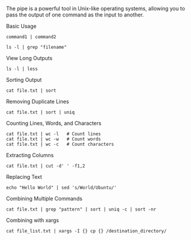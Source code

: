 The pipe is a powerful tool in Unix-like operating systems, allowing you to pass the output of one command as the input to another.

Basic Usage
```
command1 | command2
```

```
ls -l | grep "filename"
```

View Long Outputs
```
ls -l | less
```

Sorting Output
```
cat file.txt | sort
```

Removing Duplicate Lines
```
cat file.txt | sort | uniq
```

Counting Lines, Words, and Characters
```
cat file.txt | wc -l   # Count lines
cat file.txt | wc -w   # Count words
cat file.txt | wc -c   # Count characters
```

Extracting Columns
```
cat file.txt | cut -d' ' -f1,2
```

Replacing Text
```
echo "Hello World" | sed 's/World/Ubuntu/'
```

Combining Multiple Commands
```
cat file.txt | grep "pattern" | sort | uniq -c | sort -nr
```

Combining with xargs
```
cat file_list.txt | xargs -I {} cp {} /destination_directory/
```

